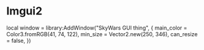# Imgui2

local window = library:AddWindow("SkyWars GUI thing", {
	main_color = Color3.fromRGB(41, 74, 122),
	min_size = Vector2.new(250, 346),
	can_resize = false,
})
